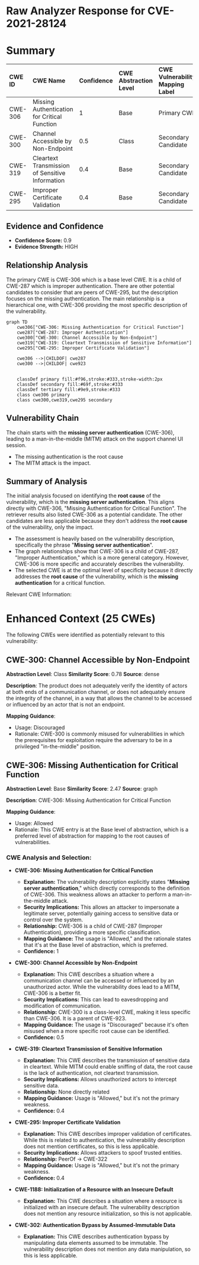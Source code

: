 # Raw Analyzer Response for CVE-2021-28124

# Summary
| CWE ID  | CWE Name                                                          | Confidence | CWE Abstraction Level | CWE Vulnerability Mapping Label | CWE-Vulnerability Mapping Notes |
| :-------- | :---------------------------------------------------------------- | :--------- | :-------------------- | :------------------------------ | :-------------------------------- |
| CWE-306 | Missing Authentication for Critical Function                       | 1          | Base                  | Primary CWE                     | Allowed                           |
| CWE-300 | Channel Accessible by Non-Endpoint                                | 0.5        | Class                 | Secondary Candidate             | Discouraged                      |
| CWE-319 | Cleartext Transmission of Sensitive Information                   | 0.4        | Base                  | Secondary Candidate             | Allowed                           |
| CWE-295 | Improper Certificate Validation                                   | 0.4        | Base                  | Secondary Candidate             | Allowed                           |

## Evidence and Confidence

*   **Confidence Score:** 0.9
*   **Evidence Strength:** HIGH

## Relationship Analysis
The primary CWE is CWE-306 which is a base level CWE. It is a child of CWE-287 which is improper authentication. There are other potential candidates to consider that are peers of CWE-295, but the description focuses on the missing authentication. The main relationship is a hierarchical one, with CWE-306 providing the most specific description of the vulnerability.

```mermaid
graph TD
    cwe306["CWE-306: Missing Authentication for Critical Function"]
    cwe287["CWE-287: Improper Authentication"]
    cwe300["CWE-300: Channel Accessible by Non-Endpoint"]
    cwe319["CWE-319: Cleartext Transmission of Sensitive Information"]
    cwe295["CWE-295: Improper Certificate Validation"]

    cwe306 -->|CHILDOF| cwe287
    cwe300 -->|CHILDOF| cwe923
    

    classDef primary fill:#f96,stroke:#333,stroke-width:2px
    classDef secondary fill:#69f,stroke:#333
    classDef tertiary fill:#9e9,stroke:#333
    class cwe306 primary
    class cwe300,cwe319,cwe295 secondary
```

## Vulnerability Chain
The chain starts with the **missing server authentication** (CWE-306), leading to a man-in-the-middle (MITM) attack on the support channel UI session.
  - The missing authentication is the root cause
  - The MITM attack is the impact.

## Summary of Analysis
The initial analysis focused on identifying the **root cause** of the vulnerability, which is the **missing server authentication**. This aligns directly with CWE-306, "Missing Authentication for Critical Function". The retriever results also listed CWE-306 as a potential candidate. The other candidates are less applicable because they don't address the **root cause** of the vulnerability, only the impact.

*   The assessment is heavily based on the vulnerability description, specifically the phrase "**Missing server authentication**".
*   The graph relationships show that CWE-306 is a child of CWE-287, "Improper Authentication," which is a more general category. However, CWE-306 is more specific and accurately describes the vulnerability.
*   The selected CWE is at the optimal level of specificity because it directly addresses the **root cause** of the vulnerability, which is the **missing authentication** for a critical function.

Relevant CWE Information:

# Enhanced Context (25 CWEs)
The following CWEs were identified as potentially relevant to this vulnerability:

## CWE-300: Channel Accessible by Non-Endpoint
**Abstraction Level**: Class
**Similarity Score**: 0.78
**Source**: dense

**Description**:
The product does not adequately verify the identity of actors at both ends of a communication channel, or does not adequately ensure the integrity of the channel, in a way that allows the channel to be accessed or influenced by an actor that is not an endpoint.

**Mapping Guidance**:
- Usage: Discouraged
- Rationale: CWE-300 is commonly misused for vulnerabilities in which the prerequisites for exploitation require the adversary to be in a privileged "in-the-middle" position.

## CWE-306: Missing Authentication for Critical Function
**Abstraction Level**: Base
**Similarity Score**: 2.47
**Source**: graph

**Description**:
CWE-306: Missing Authentication for Critical Function

**Mapping Guidance**:
- Usage: Allowed
- Rationale: This CWE entry is at the Base level of abstraction, which is a preferred level of abstraction for mapping to the root causes of vulnerabilities.

### CWE Analysis and Selection:

*   **CWE-306: Missing Authentication for Critical Function**
    *   **Explanation:** The vulnerability description explicitly states "**Missing server authentication**," which directly corresponds to the definition of CWE-306. This weakness allows an attacker to perform a man-in-the-middle attack.
    *   **Security Implications:** This allows an attacker to impersonate a legitimate server, potentially gaining access to sensitive data or control over the system.
    *   **Relationship:** CWE-306 is a child of CWE-287 (Improper Authentication), providing a more specific classification.
    *   **Mapping Guidance:** The usage is "Allowed," and the rationale states that it's at the Base level of abstraction, which is preferred.
    *   **Confidence:** 1

*   **CWE-300: Channel Accessible by Non-Endpoint**
    *   **Explanation:** This CWE describes a situation where a communication channel can be accessed or influenced by an unauthorized actor. While the vulnerability does lead to a MITM, CWE-306 is a better fit.
    *   **Security Implications:** This can lead to eavesdropping and modification of communication.
    *   **Relationship:** CWE-300 is a class-level CWE, making it less specific than CWE-306. It is a parent of CWE-923.
    *   **Mapping Guidance:** The usage is "Discouraged" because it's often misused when a more specific root cause can be identified.
    *   **Confidence:** 0.5

*   **CWE-319: Cleartext Transmission of Sensitive Information**
    *   **Explanation:** This CWE describes the transmission of sensitive data in cleartext. While MITM could enable sniffing of data, the root cause is the lack of authentication, not cleartext transmission.
    *   **Security Implications:** Allows unauthorized actors to intercept sensitive data.
    *   **Relationship:** None directly related
    *   **Mapping Guidance:** Usage is "Allowed," but it's not the primary weakness.
    *   **Confidence:** 0.4

*   **CWE-295: Improper Certificate Validation**
    *   **Explanation:** This CWE describes improper validation of certificates. While this is related to authentication, the vulnerability description does not mention certificates, so this is less applicable.
    *   **Security Implications:** Allows attackers to spoof trusted entities.
    *   **Relationship:** PeerOf -> CWE-322
    *   **Mapping Guidance:** Usage is "Allowed," but it's not the primary weakness.
    *   **Confidence:** 0.4

*   **CWE-1188: Initialization of a Resource with an Insecure Default**
    *   **Explanation:** This CWE describes a situation where a resource is initialized with an insecure default. The vulnerability description does not mention any resource initialization, so this is not applicable.

*   **CWE-302: Authentication Bypass by Assumed-Immutable Data**
    *   **Explanation:** This CWE describes authentication bypass by manipulating data elements assumed to be immutable. The vulnerability description does not mention any data manipulation, so this is less applicable.